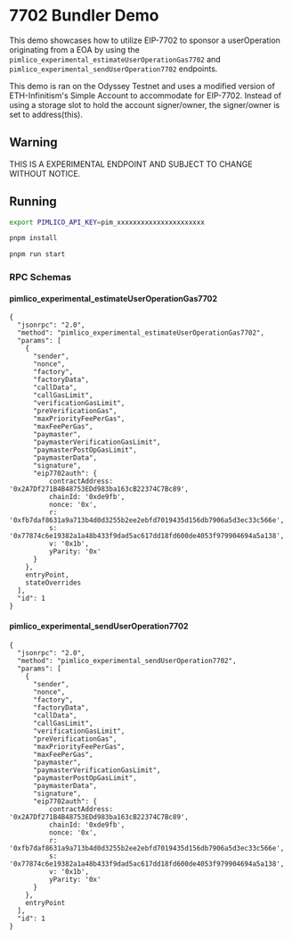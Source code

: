 # 7702 Bundler Demo

This demo showcases how to utilize EIP-7702 to sponsor a userOperation originating from a EOA by using the `pimlico_experimental_estimateUserOperationGas7702` and `pimlico_experimental_sendUserOperation7702` endpoints.

This demo is ran on the Odyssey Testnet and uses a modified version of ETH-Infinitism's Simple Account to accommodate for EIP-7702. Instead of using a storage slot to hold the account signer/owner, the signer/owner is set to address(this).

## Warning
THIS IS A EXPERIMENTAL ENDPOINT AND SUBJECT TO CHANGE WITHOUT NOTICE.

## Running

```bash
export PIMLICO_API_KEY=pim_xxxxxxxxxxxxxxxxxxxxxx

pnpm install

pnpm run start
```

### RPC Schemas

#### pimlico_experimental_estimateUserOperationGas7702
```
{
  "jsonrpc": "2.0",
  "method": "pimlico_experimental_estimateUserOperationGas7702",
  "params": [
    {
      "sender",
      "nonce",
      "factory",
      "factoryData",
      "callData",
      "callGasLimit",
      "verificationGasLimit",
      "preVerificationGas",
      "maxPriorityFeePerGas",
      "maxFeePerGas",
      "paymaster",
      "paymasterVerificationGasLimit",
      "paymasterPostOpGasLimit",
      "paymasterData",
      "signature",
      "eip7702auth": {
          contractAddress: '0x2A7Df271B4B48753EDd983ba163cB22374C7Bc89',
          chainId: '0xde9fb',
          nonce: '0x',
          r: '0xfb7daf8631a9a713b4d0d3255b2ee2ebfd7019435d156db7906a5d3ec33c566e',
          s: '0x77874c6e19382a1a48b433f9dad5ac617dd18fd600de4053f979904694a5a138',
          v: '0x1b',
          yParity: '0x'
      }
    },
    entryPoint,
    stateOverrides
  ],
  "id": 1
}
```

#### pimlico_experimental_sendUserOperation7702
```
{
  "jsonrpc": "2.0",
  "method": "pimlico_experimental_sendUserOperation7702",
  "params": [
    {
      "sender",
      "nonce",
      "factory",
      "factoryData",
      "callData",
      "callGasLimit",
      "verificationGasLimit",
      "preVerificationGas",
      "maxPriorityFeePerGas",
      "maxFeePerGas",
      "paymaster",
      "paymasterVerificationGasLimit",
      "paymasterPostOpGasLimit",
      "paymasterData",
      "signature",
      "eip7702auth": {
          contractAddress: '0x2A7Df271B4B48753EDd983ba163cB22374C7Bc89',
          chainId: '0xde9fb',
          nonce: '0x',
          r: '0xfb7daf8631a9a713b4d0d3255b2ee2ebfd7019435d156db7906a5d3ec33c566e',
          s: '0x77874c6e19382a1a48b433f9dad5ac617dd18fd600de4053f979904694a5a138',
          v: '0x1b',
          yParity: '0x'
      }
    },
    entryPoint
  ],
  "id": 1
}
```
